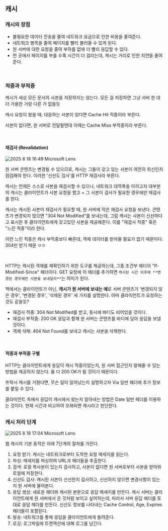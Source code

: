 ## 캐시

### 캐시의 장점
- 불필요한 데이터 전송을 줄여 네트워크 요금으로 인한 비용을 줄여준다.
- 네트워크 병목을 줄여 페이지를 빨리 불러올 수 있게 된다.
- 원 서버에 대한 요청을 줄여 부하를 없애 더 빨리 응답할 수 있다.
- 먼 곳에서 페이지를 부를 수록 시간이 더 걸리는데, 캐시는 거리로 인한 지연을 줄여준다.

<br>

### 적중과 부적중
캐시가 세상 모든 문서의 사본을 저장하지는 않는다. 모든 걸 저장하면 그냥 서버 한 대 더 가용한 거랑 다른 거 없을듯

캐시 요청이 왔을 때, 대응하는 사본이 있다면 Cache Hit 적중이라 부른다.

사본이 없다면, 원 서버로 전달될텐데 이때는 Cache Miss 부적중이라 부른다.

<br>

#### 재검사 (Revalidation)
![2025  8  18  16:49 Microsoft Lens](https://github.com/user-attachments/assets/4b66307e-68ea-4724-a451-8a2ee1b48af2)

원 서버 콘텐츠는 변경될 수 있으므로, 캐시는 그들이 갖고 있는 사본이 여전히 최신인지 점검해야 한다. 이러한 '신선도 검사'를 HTTP 재검사라 부른다.

캐시는 언제든 스스로 사본을 재검사할 수 있으나, 네트워크 대역폭을 아끼고자 대부분의 캐시는 클라이언트가 사본 요청을 했고 + 그 사본이 검사가 필요한 경우에만 재검사를 한다.

캐시는 캐시된 사본이 재검사가 필요할 때, 원 서버에 작은 재검사 요청을 보낸다. 콘텐츠가 변경되지 않으면 "304 Not Modified"를 보내는데, 그럼 캐시는 사본이 신선하다고 표시한 후 클라이언트에게 갖고있던 사본을 제공해준다. 이를 "재검사 적중" 혹은 "느린 적중"이라 한다.

이런 느린 적중은 캐시 부적중보다 빠른데, 객체 데이터를 받아올 필요가 없기 때문이다. 304만 받기 때문 ㅇㅇ

<br>

HTTP는 캐시된 객체를 재확인하기 위한 도구를 제공하는데, 그중 조건부 헤더의 "If-Modified-Since" 헤더이다. GET 요청에 이 헤더를 추가하면 `캐시된 시간 이후에 **변경된 경우에만 사본을 보내달라**`는 의미가 된다.

책에서는 클라이언트가 아닌, **캐시가 원 서버에 보내는 예**로 서버 콘텐츠가 '변경되지 않은 경우', '변경된 경우', '삭제된 경우' 세 가지를 설명한다. 아마 클라이언트가 요청하는 것도 같을듯?

- 재검사 적중: 304 Not Modified를 받고, 동시에 바디도 비어있을 것이다.
- 재검사 부적중: 200 OK 응답과 함께 원 서버는 콘텐츠를 바디에 담아 응답을 보낼 것이다.
- 객체 삭제: 404 Not Found를 보내고 캐시는 사본을 삭제한다.

<Br>

#### 적중과 부적중 구별
HTTP는 클라이언트에게 응답이 캐시 적중이었는지, 원 서버 접근인지 말해줄 수 있는 방법을 제공하지 않는다. 둘 다 200 OK가 될 것이기 때문이다. 

프락시 캐시를 거쳤다면, 무슨 일이 일어났는지 설명하고자 Via 일반 헤더에 추가 정보를 붙일 수 있다.

클라이언트 측에서 응답이 캐시에서 왔는지 알아내는 방법은 Date 일반 헤더를 이용하는 것이다. 현재 시간과 비교하여 오래되면 캐시라고 판단한다.

##

### 캐시 처리 단계
![2025  8  18  17:04 Microsoft Lens](https://github.com/user-attachments/assets/2cf0692e-0e1a-49d1-ab8d-1bd8df5758c0)

웹 캐시의 기본 동작은 아래 7단계의 절차를 가진다.

1. 요청 받기: 캐시는 네트워크로부터 도착한 요청 메세지를 읽는다.
2. 파싱: 메세지를 파싱하여 URL과 헤더들을 추출한다.
3. 검색: 로컬 복사본이 있는지 검사하고, 사본이 없다면 원 서버로부터 사본을 받아와 로컬에 저장한다.
4. 신선도 검사: 캐시된 사본이 신선한지 검사하고, 신선하지 않으면 변경사항이 있는지 원 서버에 물어본다.
5. 응답 생성: 새로운 헤더와 캐시된 본문으로 응답 메세지를 만든다.
  캐시 서버는 클라이언트에게 원 서버에서 온 것처럼 보이고 싶어하는데, 따라서 서버 응답 헤더를 토대로 응답 헤더를 만든다. 신선도 정보를 나타내는 Cache Control, Age, Expires 헤더들이 포함된다.
6. 발송: 네트워크를 통해 응답을 클라이언트에게 돌려준다.
7. 로깅: 로그파일에 트랜잭션에 대해 로그를 남긴다.

